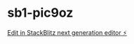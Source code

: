 # sb1-pic9oz

[Edit in StackBlitz next generation editor ⚡️](https://stackblitz.com/~/github.com/jenklin/sb1-pic9oz)